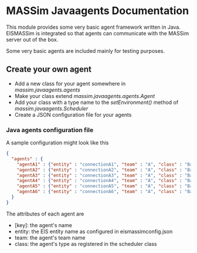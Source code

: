 # MASSim Javaagents Documentation

This module provides some very basic agent framework written in Java. EISMASSim
is integrated so that agents can communicate with the MASSim server out of the box.

Some very basic agents are included mainly for testing purposes.

## Create your own agent
* Add a new class for your agent somewhere in _massim.javaagents.agents_
 * Make your class extend _massim.javaagents.agents.Agent_
 * Add your class with a type name to the _setEnvironment()_ method of _massim.javaagents.Scheduler_
 * Create a JSON configuration file for your agents

### Java agents configuration file
A sample configuration might look like this
```json
{
  "agents" : {
    "agentA1" : {"entity" : "connectionA1", "team" : "A", "class" : "BasicAgent"},
    "agentA2" : {"entity" : "connectionA2", "team" : "A", "class" : "BasicAgent"},
    "agentA3" : {"entity" : "connectionA3", "team" : "A", "class" : "BasicAgent"},
    "agentA4" : {"entity" : "connectionA4", "team" : "A", "class" : "BasicAgent"},
    "agentA5" : {"entity" : "connectionA5", "team" : "A", "class" : "BasicAgent"},
    "agentA6" : {"entity" : "connectionA6", "team" : "A", "class" : "BasicAgent"}
  }
}
```
The attributes of each agent are
* [key]: the agent's name
* entity: the EIS entity name as configured in eismassimconfig.json
* team: the agent's team name
* class: the agent's type as registered in the scheduler class

